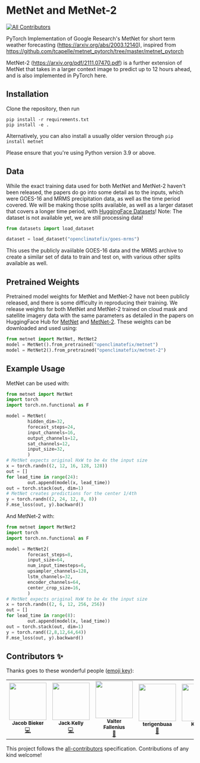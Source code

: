 # MetNet and MetNet-2
<!-- ALL-CONTRIBUTORS-BADGE:START - Do not remove or modify this section -->
[![All Contributors](https://img.shields.io/badge/all_contributors-5-orange.svg?style=flat-square)](#contributors-)
<!-- ALL-CONTRIBUTORS-BADGE:END -->

PyTorch Implementation of Google Research's MetNet for short term weather forecasting (https://arxiv.org/abs/2003.12140), inspired from https://github.com/tcapelle/metnet_pytorch/tree/master/metnet_pytorch

MetNet-2 (https://arxiv.org/pdf/2111.07470.pdf) is a further extension of MetNet that takes in a larger context image to predict up to 12 hours ahead, and is also implemented in PyTorch here.

## Installation

Clone the repository, then run
```shell
pip install -r requirements.txt
pip install -e .
````

Alternatively, you can also install a usually older version through ```pip install metnet```

Please ensure that you're using Python version 3.9 or above.

## Data

While the exact training data used for both MetNet and MetNet-2 haven't been released, the papers do go into some detail as to the inputs, which were GOES-16 and MRMS precipitation data, as well as the time period covered. We will be making those splits available, as well as a larger dataset that covers a longer time period, with [HuggingFace Datasets](https://huggingface.co/datasets/openclimatefix/goes-mrms)! Note: The dataset is not available yet, we are still processing data!

```python
from datasets import load_dataset

dataset = load_dataset("openclimatefix/goes-mrms")
```

This uses the publicly avaiilable GOES-16 data and the MRMS archive to create a similar set of data to train and test on, with various other splits available as well.

## Pretrained Weights
Pretrained model weights for MetNet and MetNet-2 have not been publicly released, and there is some difficulty in reproducing their training. We release weights for both MetNet and MetNet-2 trained on cloud mask and satellite imagery data with the same parameters as detailed in the papers on HuggingFace Hub for [MetNet](https://huggingface.co/openclimatefix/metnet) and [MetNet-2](https://huggingface.co/openclimatefix/metnet-2). These weights can be downloaded and used using:

```python
from metnet import MetNet, MetNet2
model = MetNet().from_pretrained("openclimatefix/metnet")
model = MetNet2().from_pretrained("openclimatefix/metnet-2")
```

## Example Usage

MetNet can be used with:

```python
from metnet import MetNet
import torch
import torch.nn.functional as F

model = MetNet(
        hidden_dim=32,
        forecast_steps=24,
        input_channels=16,
        output_channels=12,
        sat_channels=12,
        input_size=32,
        )
# MetNet expects original HxW to be 4x the input size
x = torch.randn((2, 12, 16, 128, 128))
out = []
for lead_time in range(24):
        out.append(model(x, lead_time))
out = torch.stack(out, dim=1)
# MetNet creates predictions for the center 1/4th
y = torch.randn((2, 24, 12, 8, 8))
F.mse_loss(out, y).backward()
```

And MetNet-2 with:

```python
from metnet import MetNet2
import torch
import torch.nn.functional as F

model = MetNet2(
        forecast_steps=8,
        input_size=64,
        num_input_timesteps=6,
        upsampler_channels=128,
        lstm_channels=32,
        encoder_channels=64,
        center_crop_size=16,
        )
# MetNet expects original HxW to be 4x the input size
x = torch.randn((2, 6, 12, 256, 256))
out = []
for lead_time in range(8):
        out.append(model(x, lead_time))
out = torch.stack(out, dim=1)
y = torch.rand((2,8,12,64,64))
F.mse_loss(out, y).backward()
```

## Contributors ✨

Thanks goes to these wonderful people ([emoji key](https://allcontributors.org/docs/en/emoji-key)):

<!-- ALL-CONTRIBUTORS-LIST:START - Do not remove or modify this section -->
<!-- prettier-ignore-start -->
<!-- markdownlint-disable -->
<table>
  <tbody>
    <tr>
      <td align="center"><a href="https://www.jacobbieker.com"><img src="https://avatars.githubusercontent.com/u/7170359?v=4?s=100" width="100px;" alt=""/><br /><sub><b>Jacob Bieker</b></sub></a><br /><a href="https://github.com/openclimatefix/metnet/commits?author=jacobbieker" title="Code">💻</a></td>
      <td align="center"><a href="http://jack-kelly.com"><img src="https://avatars.githubusercontent.com/u/460756?v=4?s=100" width="100px;" alt=""/><br /><sub><b>Jack Kelly</b></sub></a><br /><a href="https://github.com/openclimatefix/metnet/commits?author=JackKelly" title="Code">💻</a></td>
      <td align="center"><a href="https://github.com/ValterFallenius"><img src="https://avatars.githubusercontent.com/u/21970939?v=4?s=100" width="100px;" alt=""/><br /><sub><b>Valter Fallenius</b></sub></a><br /><a href="#userTesting-ValterFallenius" title="User Testing">📓</a></td>
      <td align="center"><a href="https://github.com/terigenbuaa"><img src="https://avatars.githubusercontent.com/u/91317406?v=4?s=100" width="100px;" alt=""/><br /><sub><b>terigenbuaa</b></sub></a><br /><a href="#question-terigenbuaa" title="Answering Questions">💬</a></td>
      <td align="center"><a href="https://github.com/NMC-DAVE"><img src="https://avatars.githubusercontent.com/u/26354668?v=4?s=100" width="100px;" alt=""/><br /><sub><b>Kan.Dai</b></sub></a><br /><a href="#question-NMC-DAVE" title="Answering Questions">💬</a></td>
    </tr>
  </tbody>
</table>

<!-- markdownlint-restore -->
<!-- prettier-ignore-end -->

<!-- ALL-CONTRIBUTORS-LIST:END -->

This project follows the [all-contributors](https://github.com/all-contributors/all-contributors) specification. Contributions of any kind welcome!
